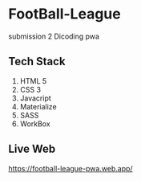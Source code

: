 # FootBall-League
submission 2 Dicoding pwa

## Tech Stack
1. HTML 5
2. CSS 3
3. Javacript
4. Materialize
5. SASS
6. WorkBox

## Live Web

https://football-league-pwa.web.app/
